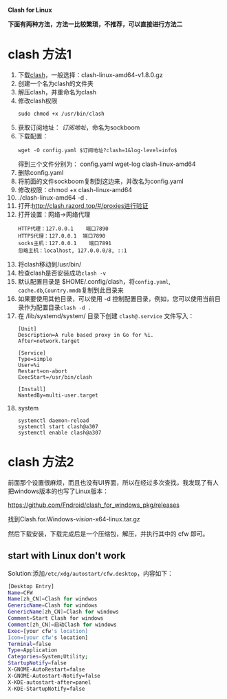 **Clash for Linux**

**下面有两种方法，方法一比较繁琐，不推荐，可以直接进行方法二**
# clash 方法1

1. 下载[clash](https://github.com/Dreamacro/clash/releases)，一般选择：clash-linux-amd64-v1.8.0.gz
2. 创建一个名为clash的文件夹
3. 解压clash，并重命名为clash
4. 修改clash权限
   ```
   sudo chmod +x /usr/bin/clash
   ```
5. 获取订阅地址：
    $订阅地址$，命名为sockboom
6. 下载配置：
   ```
   wget -O config.yaml $订阅地址?clash=1&log-level=info$
   ```
   得到三个文件分别为：
    config.yaml
    wget-log
    clash-linux-amd64
7. 删除config.yaml
8.  将前面的文件sockboom复制到这边来，并改名为config.yaml
9.  修改权限：chmod +x clash-linux-amd64
10. ./clash-linux-amd64 -d .
11. 打开:http://clash.razord.top/#/proxies进行验证
12. 打开设置：网络->网络代理
    ```
    HTTP代理：127.0.0.1    端口7890
    HTTPS代理：127.0.0.1  端口7890
    socks主机：127.0.0.1    端口7891
    忽略主机：localhost, 127.0.0.0/8, ::1
    ```
13. 将clash移动到/usr/bin/
14. 检查clash是否安装成功`clash -v`
15. 默认配置目录是 $HOME/.config/clash，将`config.yaml`, `cache.db`,`Country.mmdb`复制到此目录来
16. 如果要使用其他目录，可以使用 -d 控制配置目录，例如，您可以使用当前目录作为配置目录`clash -d .`
17. 在 /lib/systemd/system/ 目录下创建 `clash@.service` 文件写入：
    ```
    [Unit]
    Description=A rule based proxy in Go for %i.
    After=network.target

    [Service]
    Type=simple
    User=%i
    Restart=on-abort
    ExecStart=/usr/bin/clash

    [Install]
    WantedBy=multi-user.target
    ```
18. system
    ```
    systemctl daemon-reload
    systemctl start clash@a307
    systemctl enable clash@a307
    ```

# clash 方法2
前面那个设置很麻烦，而且也没有UI界面，所以在经过多次查找，我发现了有人把windows版本的也写了Linux版本：

https://github.com/Fndroid/clash_for_windows_pkg/releases

找到Clash.for.Windows-$vision$-x64-linux.tar.gz

然后下载安装，下载完成后是一个压缩包，解压，并执行其中的 cfw 即可。

## start with Linux don't work

Solution:添加`/etc/xdg/autostart/cfw.desktop`，内容如下：

```bash
[Desktop Entry]
Name=CFW
Name[zh_CN]=Clash for windwos
GenericName=Clash for windows
GenericName[zh_CN]=Clash for windows
Comment=Start Clash for windows
Comment[zh_CN]=启动Clash for windows
Exec=[your cfw's location]
Icon=[your cfw's location]
Terminal=false
Type=Application
Categories=System;Utility;
StartupNotify=false
X-GNOME-AutoRestart=false
X-GNOME-Autostart-Notify=false
X-KDE-autostart-after=panel
X-KDE-StartupNotify=false
```
